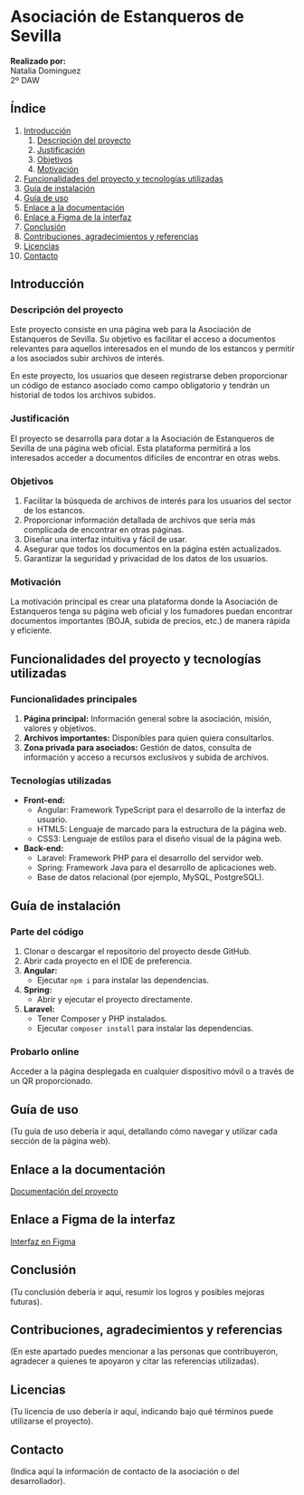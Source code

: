 # Asociación de Estanqueros de Sevilla

**Realizado por:**  
Natalia Dominguez  
2º DAW

## Índice
1. [Introducción](#introducción)
   1. [Descripción del proyecto](#descripción-del-proyecto)
   2. [Justificación](#justificación)
   3. [Objetivos](#objetivos)
   4. [Motivación](#motivación)
2. [Funcionalidades del proyecto y tecnologías utilizadas](#funcionalidades-del-proyecto-y-tecnologías-utilizadas)
3. [Guía de instalación](#guía-de-instalación)
4. [Guía de uso](#guía-de-uso)
5. [Enlace a la documentación](#enlace-a-la-documentación)
6. [Enlace a Figma de la interfaz](#enlace-a-figma-de-la-interfaz)
7. [Conclusión](#conclusión)
8. [Contribuciones, agradecimientos y referencias](#contribuciones-agradecimientos-y-referencias)
9. [Licencias](#licencias)
10. [Contacto](#contacto)

## Introducción

### Descripción del proyecto

Este proyecto consiste en una página web para la Asociación de Estanqueros de Sevilla. Su objetivo es facilitar el acceso a documentos relevantes para aquellos interesados en el mundo de los estancos y permitir a los asociados subir archivos de interés.

En este proyecto, los usuarios que deseen registrarse deben proporcionar un código de estanco asociado como campo obligatorio y tendrán un historial de todos los archivos subidos.

### Justificación

El proyecto se desarrolla para dotar a la Asociación de Estanqueros de Sevilla de una página web oficial. Esta plataforma permitirá a los interesados acceder a documentos difíciles de encontrar en otras webs.

### Objetivos

1. Facilitar la búsqueda de archivos de interés para los usuarios del sector de los estancos.
2. Proporcionar información detallada de archivos que sería más complicada de encontrar en otras páginas.
3. Diseñar una interfaz intuitiva y fácil de usar.
4. Asegurar que todos los documentos en la página estén actualizados.
5. Garantizar la seguridad y privacidad de los datos de los usuarios.

### Motivación

La motivación principal es crear una plataforma donde la Asociación de Estanqueros tenga su página web oficial y los fumadores puedan encontrar documentos importantes (BOJA, subida de precios, etc.) de manera rápida y eficiente.

## Funcionalidades del proyecto y tecnologías utilizadas

### Funcionalidades principales

1. **Página principal:** Información general sobre la asociación, misión, valores y objetivos.
2. **Archivos importantes:** Disponibles para quien quiera consultarlos.
3. **Zona privada para asociados:** Gestión de datos, consulta de información y acceso a recursos exclusivos y subida de archivos.

### Tecnologías utilizadas

- **Front-end:**
  - Angular: Framework TypeScript para el desarrollo de la interfaz de usuario.
  - HTML5: Lenguaje de marcado para la estructura de la página web.
  - CSS3: Lenguaje de estilos para el diseño visual de la página web.
- **Back-end:**
  - Laravel: Framework PHP para el desarrollo del servidor web.
  - Spring: Framework Java para el desarrollo de aplicaciones web.
  - Base de datos relacional (por ejemplo, MySQL, PostgreSQL).

## Guía de instalación

### Parte del código

1. Clonar o descargar el repositorio del proyecto desde GitHub.
2. Abrir cada proyecto en el IDE de preferencia.
3. **Angular:**
   - Ejecutar `npm i` para instalar las dependencias.
4. **Spring:**
   - Abrir y ejecutar el proyecto directamente.
5. **Laravel:**
   - Tener Composer y PHP instalados.
   - Ejecutar `composer install` para instalar las dependencias.

### Probarlo online

Acceder a la página desplegada en cualquier dispositivo móvil o a través de un QR proporcionado.

## Guía de uso

(Tu guía de uso debería ir aquí, detallando cómo navegar y utilizar cada sección de la página web).

## Enlace a la documentación

[Documentación del proyecto](https://docs.google.com/document/d/1WAzOELxZZBJyt_9Wt3yZS0TxikTGhYv8iGxOr039vus/edit?usp=sharing)

## Enlace a Figma de la interfaz

[Interfaz en Figma](https://www.figma.com/design/m6mbsY9ZgicE3BLalt7dBl/Plantilla-Modelo-Trabajo-Final-Grado-DAW?node-id=0-1&t=Ozg5xIHtEmN1N3Zz-0)

## Conclusión

(Tu conclusión debería ir aquí, resumir los logros y posibles mejoras futuras).

## Contribuciones, agradecimientos y referencias

(En este apartado puedes mencionar a las personas que contribuyeron, agradecer a quienes te apoyaron y citar las referencias utilizadas).

## Licencias

(Tu licencia de uso debería ir aquí, indicando bajo qué términos puede utilizarse el proyecto).

## Contacto

(Indica aquí la información de contacto de la asociación o del desarrollador).
